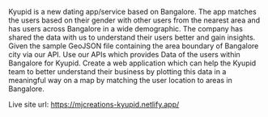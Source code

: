 Kyupid is a new dating app/service based on Bangalore. The app matches the users based on their gender with other users from the nearest area and has users across Bangalore in a wide demographic. The company has shared the data with us to understand their users better and gain insights. Given the sample GeoJSON file containing the area boundary of Bangalore city via our API. Use our APIs which provides Data of the users within Bangalore for Kyupid. Create a web application which can help the Kyupid team to better understand their business by plotting this data in a meaningful way on a map by matching the user location to areas in Bangalore.

Live site url: https://mjcreations-kyupid.netlify.app/
